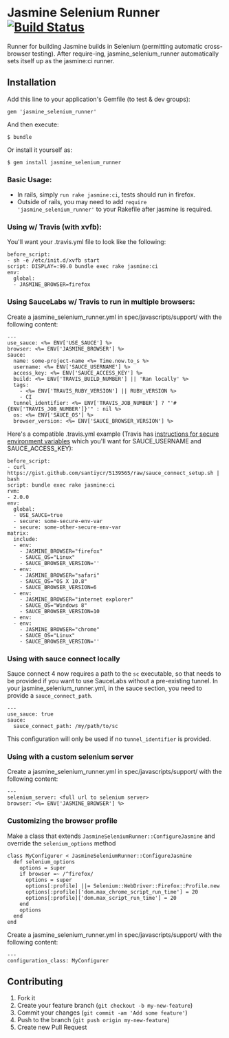 # Jasmine Selenium Runner [![Build Status](https://travis-ci.org/jasmine/jasmine_selenium_runner.png?branch=master)](https://travis-ci.org/jasmine/jasmine_selenium_runner)

Runner for building Jasmine builds in Selenium (permitting automatic cross-browser testing).
After require-ing, jasmine_selenium_runner automatically sets itself up as the jasmine:ci runner.

## Installation

Add this line to your application's Gemfile (to test & dev groups):

    gem 'jasmine_selenium_runner'

And then execute:

    $ bundle

Or install it yourself as:

    $ gem install jasmine_selenium_runner

### Basic Usage:

- In rails, simply `run rake jasmine:ci`, tests should run in firefox.
- Outside of rails, you may need to add `require 'jasmine_selenium_runner'` to your Rakefile after jasmine is required.

### Using w/ Travis (with xvfb): 

You'll want your .travis.yml file to look like the following:

    before_script:
    - sh -e /etc/init.d/xvfb start
    script: DISPLAY=:99.0 bundle exec rake jasmine:ci
    env:
      global:
      - JASMINE_BROWSER=firefox

### Using SauceLabs w/ Travis to run in multiple browsers:

Create a jasmine_selenium_runner.yml in spec/javascripts/support/ with the following content:

    ---
    use_sauce: <%= ENV['USE_SAUCE'] %>
    browser: <%= ENV['JASMINE_BROWSER'] %>
    sauce:
      name: some-project-name <%= Time.now.to_s %>
      username: <%= ENV['SAUCE_USERNAME'] %>
      access_key: <%= ENV['SAUCE_ACCESS_KEY'] %>
      build: <%= ENV['TRAVIS_BUILD_NUMBER'] || 'Ran locally' %>
      tags:
        - <%= ENV['TRAVIS_RUBY_VERSION'] || RUBY_VERSION %>
        - CI
      tunnel_identifier: <%= ENV['TRAVIS_JOB_NUMBER'] ? "'#{ENV['TRAVIS_JOB_NUMBER']}'" : nil %>
      os: <%= ENV['SAUCE_OS'] %>
      browser_version: <%= ENV['SAUCE_BROWSER_VERSION'] %>

Here's a compatible .travis.yml example (Travis has
[instructions for secure environment variables](http://about.travis-ci.org/docs/user/build-configuration/#Secure-environment-variables)
which you'll want for SAUCE_USERNAME and SAUCE_ACCESS_KEY):

    before_script:
    - curl https://gist.github.com/santiycr/5139565/raw/sauce_connect_setup.sh | bash
    script: bundle exec rake jasmine:ci
    rvm:
    - 2.0.0
    env:
      global:
      - USE_SAUCE=true
      - secure: some-secure-env-var
      - secure: some-other-secure-env-var
    matrix:
      include:
      - env:
        - JASMINE_BROWSER="firefox"
        - SAUCE_OS="Linux"
        - SAUCE_BROWSER_VERSION=''
      - env:
        - JASMINE_BROWSER="safari"
        - SAUCE_OS="OS X 10.8"
        - SAUCE_BROWSER_VERSION=6
      - env:
        - JASMINE_BROWSER="internet explorer"
        - SAUCE_OS="Windows 8"
        - SAUCE_BROWSER_VERSION=10
      - env:
      - env:
        - JASMINE_BROWSER="chrome"
        - SAUCE_OS="Linux"
        - SAUCE_BROWSER_VERSION=''

### Using with sauce connect locally

Sauce connect 4 now requires a path to the `sc` executable, so that needs to be provided if you want to use SauceLabs without a pre-existing tunnel.
In your jasmine_selenium_runner.yml, in the sauce section, you need to provide a `sauce_connect_path`.

    ---
    use_sauce: true
    sauce:
      sauce_connect_path: /my/path/to/sc

This configuration will only be used if no `tunnel_identifier` is provided.

### Using with a custom selenium server

Create a jasmine_selenium_runner.yml in spec/javascripts/support/ with the following content:

    ---
    selenium_server: <full url to selenium server>
    browser: <%= ENV['JASMINE_BROWSER'] %>

### Customizing the browser profile

Make a class that extends `JasmineSeleniumRunner::ConfigureJasmine` and override the `selenium_options` method

    class MyConfigurer < JasmineSeleniumRunner::ConfigureJasmine
      def selenium_options
        options = super
        if browser =~ /^firefox/
          options = super
          options[:profile] ||= Selenium::WebDriver::Firefox::Profile.new
          options[:profile]['dom.max_chrome_script_run_time'] = 20
          options[:profile]['dom.max_script_run_time'] = 20
        end
        options
      end
    end

Create a jasmine_selenium_runner.yml in spec/javascripts/support/ with the following content:

    ---
    configuration_class: MyConfigurer

## Contributing

1. Fork it
2. Create your feature branch (`git checkout -b my-new-feature`)
3. Commit your changes (`git commit -am 'Add some feature'`)
4. Push to the branch (`git push origin my-new-feature`)
5. Create new Pull Request

